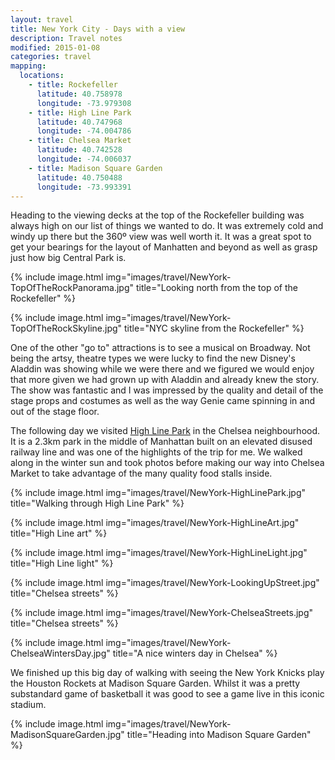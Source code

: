 ```yaml
---
layout: travel
title: New York City - Days with a view
description: Travel notes
modified: 2015-01-08
categories: travel
mapping:
  locations:
    - title: Rockefeller
      latitude: 40.758978
      longitude: -73.979308
    - title: High Line Park
      latitude: 40.747968
      longitude: -74.004786
    - title: Chelsea Market
      latitude: 40.742528
      longitude: -74.006037
    - title: Madison Square Garden
      latitude: 40.750488
      longitude: -73.993391
---
```


Heading to the viewing decks at the top of the Rockefeller building was always high on our list of things we wanted to do. It was extremely cold and windy up there but the 360º view was well worth it. It was a great spot to get your bearings for the layout of Manhatten and beyond as well as grasp just how big Central Park is.

{% include image.html img="images/travel/NewYork-TopOfTheRockPanorama.jpg" title="Looking north from the top of the Rockefeller" %}

{% include image.html img="images/travel/NewYork-TopOfTheRockSkyline.jpg" title="NYC skyline from the Rockefeller" %}

One of the other "go to" attractions is to see a musical on Broadway. Not being the artsy, theatre types we were lucky to find the new Disney's Aladdin was showing while we were there and we figured we would enjoy that more given we had grown up with Aladdin and already knew the story. The show was fantastic and I was impressed by the quality and detail of the stage props and costumes as well as the way Genie came spinning in and out of the stage floor.

The following day we visited [High Line Park](http://en.wikipedia.org/wiki/High_Line_(New_York_City)) in the Chelsea neighbourhood. It is a 2.3km park in the middle of Manhattan built on an elevated disused railway line and was one of the highlights of the trip for me. We walked along in the winter sun and took photos before making our way into Chelsea Market to take advantage of the many quality food stalls inside.

{% include image.html img="images/travel/NewYork-HighLinePark.jpg" title="Walking through High Line Park" %}

{% include image.html img="images/travel/NewYork-HighLineArt.jpg" title="High Line art" %}

{% include image.html img="images/travel/NewYork-HighLineLight.jpg" title="High Line light" %}

{% include image.html img="images/travel/NewYork-LookingUpStreet.jpg" title="Chelsea streets" %}

{% include image.html img="images/travel/NewYork-ChelseaStreets.jpg" title="Chelsea streets" %}

{% include image.html img="images/travel/NewYork-ChelseaWintersDay.jpg" title="A nice winters day in Chelsea" %}

We finished up this big day of walking with seeing the New York Knicks play the Houston Rockets at Madison Square Garden. Whilst it was a pretty substandard game of basketball it was good to see a game live in this iconic stadium.

{% include image.html img="images/travel/NewYork-MadisonSquareGarden.jpg" title="Heading into Madison Square Garden" %}